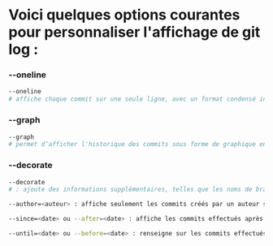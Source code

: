 # Voici quelques options courantes pour personnaliser l'affichage de git log :


### --oneline
```bash
--oneline 
# affiche chaque commit sur une seule ligne, avec un format condensé incluant l'identifiant SHA et le message de commit.
```


### --graph
```bash
--graph 
# permet d’afficher l'historique des commits sous forme de graphique en texte, montrant la structure des branches et les fusions.
```

### --decorate

```bash
--decorate
# : ajoute des informations supplémentaires, telles que les noms de branches et les tags, aux commits.
```


```bash
--author=<auteur> : affiche seulement les commits créés par un auteur spécifique.

--since=<date> ou --after=<date> : affiche les commits effectués après une date spécifique.

--until=<date> ou --before=<date> : renseigne sur les commits effectués avant une date spécifique.
```
